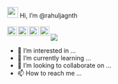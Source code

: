 <img src="https://media.giphy.com/media/hvRJCLFzcasrR4ia7z/giphy.gif" width="25px"> Hi, I’m @rahuljagnth
<br><br>
<a href="https://www.linkedin.com/in/rahuljagnth/">
  <img align="left" alt="Rahul Jagannath | LinkedIN" width="22px" src="https://raw.githubusercontent.com/peterthehan/peterthehan/master/assets/linkedin.svg" />
</a>
<a href="https://twitter.com/rahuljagnth">
  <img align="left" alt="Rahul Jagannath | Twitter" width="22px" src="https://raw.githubusercontent.com/peterthehan/peterthehan/master/assets/twitter.svg" />
</a>
<a href="https://www.instagram.com/rahuljagnth">
  <img align="left" alt="Rahul Jagannath | LinkedIN" width="22px" src="https://image.flaticon.com/icons/png/512/174/174855.png" />
</a>
<a href="https://www.youtube.com/channel/UCw1-NdCugu5NCImg6DOx4Mg">
  <img align="left" alt="Rahul Jagannath | LinkedIN" width="22px" src="https://raw.githubusercontent.com/peterthehan/peterthehan/master/assets/youtube.svg" />
</a>
<br>
![](https://visitor-badge.glitch.me/badge?page_id=rahuljagnth)
<br />

- 👀 I’m interested in ...
- 🌱 I’m currently learning ...
- 💞️ I’m looking to collaborate on ...
- 📫 How to reach me ...

<!---
rahuljagnth/rahuljagnth is a ✨ special ✨ repository because its `README.md` (this file) appears on your GitHub profile.
You can click the Preview link to take a look at your changes.
--->
